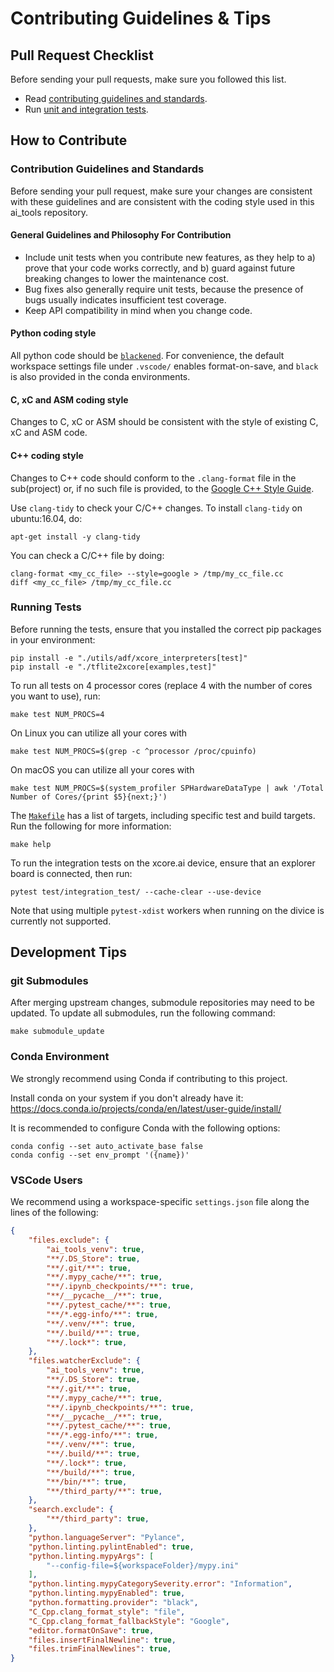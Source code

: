 # Contributing Guidelines & Tips

## Pull Request Checklist
Before sending your pull requests, make sure you followed this list.

* Read [contributing guidelines and standards](CONTRIBUTING.md).
* Run [unit and integration tests](#Running-Tests).

## How to Contribute

### Contribution Guidelines and Standards

Before sending your pull request, make sure your changes are consistent with these guidelines and are consistent with the coding style used in this ai_tools repository.

#### General Guidelines and Philosophy For Contribution

* Include unit tests when you contribute new features, as they help to a) prove that your code works correctly, and b) guard against future breaking changes to lower the maintenance cost.
* Bug fixes also generally require unit tests, because the presence of bugs usually indicates insufficient test coverage.
* Keep API compatibility in mind when you change code.

#### Python coding style

All python code should be [`blackened`](https://black.readthedocs.io/en/stable/).
For convenience, the default workspace settings file under `.vscode/` enables format-on-save, and `black` is also provided in the conda environments.

#### C, xC and ASM coding style

Changes to C, xC or ASM should be consistent with the style of existing C, xC and ASM code.

#### C++ coding style

Changes to C++ code should conform to the `.clang-format` file in the sub(project) or, if no such file is provided, to the
[Google C++ Style Guide](https://google.github.io/styleguide/cppguide.html).

Use `clang-tidy` to check your C/C++ changes. To install `clang-tidy` on ubuntu:16.04, do:

```shell
apt-get install -y clang-tidy
```

You can check a C/C++ file by doing:


```shell
clang-format <my_cc_file> --style=google > /tmp/my_cc_file.cc
diff <my_cc_file> /tmp/my_cc_file.cc
```

### Running Tests

Before running the tests, ensure that you installed the correct pip packages in your environment:
```shell
pip install -e "./utils/adf/xcore_interpreters[test]"
pip install -e "./tflite2xcore[examples,test]"
```

To run all tests on 4 processor cores (replace 4 with the number of cores you want to use), run:
```shell
make test NUM_PROCS=4
```

On Linux you can utilize all your cores with
```shell
make test NUM_PROCS=$(grep -c ^processor /proc/cpuinfo)
```

On macOS you can utilize all your cores with
```shell
make test NUM_PROCS=$(system_profiler SPHardwareDataType | awk '/Total Number of Cores/{print $5}{next;}')
```

The [`Makefile`](Makefile) has a list of targets, including specific test and build targets.
Run the following for more information:
```shell
make help
```

To run the integration tests on the xcore.ai device, ensure that an explorer board is connected, then run:
```shell
pytest test/integration_test/ --cache-clear --use-device
```
Note that using multiple `pytest-xdist` workers when running on the divice is currently not supported.

## Development Tips

### git Submodules

After merging upstream changes, submodule repositories may need to be updated.
To update all submodules, run the following command:
```shell
make submodule_update
```

### Conda Environment

We strongly recommend using Conda if contributing to this project.

Install conda on your system if you don't already have it:
https://docs.conda.io/projects/conda/en/latest/user-guide/install/

It is recommended to configure Conda with the following options:
```shell
conda config --set auto_activate_base false
conda config --set env_prompt '({name})'
```

### VSCode Users

We recommend using a workspace-specific `settings.json` file along the lines of the following:
```json
{
    "files.exclude": {
        "ai_tools_venv": true,
        "**/.DS_Store": true,
        "**/.git/**": true,
        "**/.mypy_cache/**": true,
        "**/.ipynb_checkpoints/**": true,
        "**/__pycache__/**": true,
        "**/.pytest_cache/**": true,
        "**/*.egg-info/**": true,
        "**/.venv/**": true,
        "**/.build/**": true,
        "**/.lock*": true,
    },
    "files.watcherExclude": {
        "ai_tools_venv": true,
        "**/.DS_Store": true,
        "**/.git/**": true,
        "**/.mypy_cache/**": true,
        "**/.ipynb_checkpoints/**": true,
        "**/__pycache__/**": true,
        "**/.pytest_cache/**": true,
        "**/*.egg-info/**": true,
        "**/.venv/**": true,
        "**/.build/**": true,
        "**/.lock*": true,
        "**/build/**": true,
        "**/bin/**": true,
        "**/third_party/**": true,
    },
    "search.exclude": {
        "**/third_party": true,
    },
    "python.languageServer": "Pylance",
    "python.linting.pylintEnabled": true,
    "python.linting.mypyArgs": [
        "--config-file=${workspaceFolder}/mypy.ini"
    ],
    "python.linting.mypyCategorySeverity.error": "Information",
    "python.linting.mypyEnabled": true,
    "python.formatting.provider": "black",
    "C_Cpp.clang_format_style": "file",
    "C_Cpp.clang_format_fallbackStyle": "Google",
    "editor.formatOnSave": true,
    "files.insertFinalNewline": true,
    "files.trimFinalNewlines": true,
}
```
